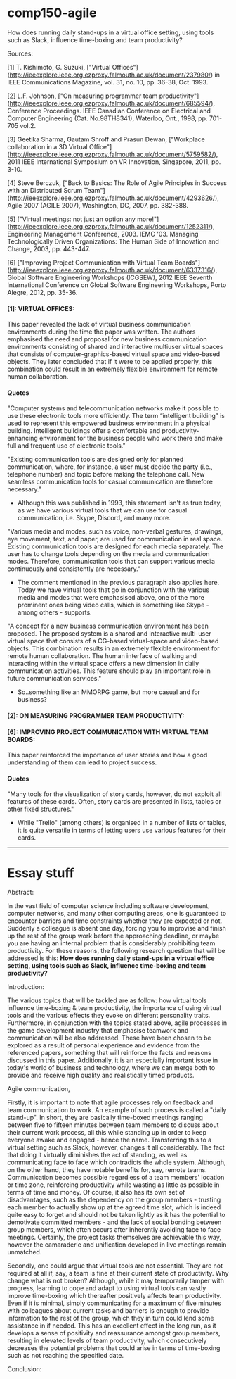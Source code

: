 # comp150-agile
How does running daily stand-ups in a virtual office setting, using tools such as Slack, influence time-boxing and team productivity?

Sources:

[1] T. Kishimoto, G. Suzuki, ["Virtual Offices"] (http://ieeexplore.ieee.org.ezproxy.falmouth.ac.uk/document/237980/) in IEEE Communications Magazine, vol. 31, no. 10, pp. 36-38, Oct. 1993.

[2] L.F. Johnson, ["On measuring programmer team productivity"] (http://ieeexplore.ieee.org.ezproxy.falmouth.ac.uk/document/685594/), Conference Proceedings. IEEE Canadian Conference on Electrical and Computer Engineering (Cat. No.98TH8341), Waterloo, Ont., 1998, pp. 701-705 vol.2.

[3] Geetika Sharma, Gautam Shroff and Prasun Dewan, ["Workplace collaboration in a 3D Virtual Office"] (http://ieeexplore.ieee.org.ezproxy.falmouth.ac.uk/document/5759582/), 2011 IEEE International Symposium on VR Innovation, Singapore, 2011, pp. 3-10.

[4] Steve Berczuk, ["Back to Basics: The Role of Agile Principles in Success with an Distributed Scrum Team"] (http://ieeexplore.ieee.org.ezproxy.falmouth.ac.uk/document/4293626/), Agile 2007 (AGILE 2007), Washington, DC, 2007, pp. 382-388.

[5] ["Virtual meetings: not just an option any more!"] (http://ieeexplore.ieee.org.ezproxy.falmouth.ac.uk/document/1252311/), Engineering Management Conference, 2003. IEMC '03. Managing Technologically Driven Organizations: The Human Side of Innovation and Change, 2003, pp. 443-447.

[6] ["Improving Project Communication with Virtual Team Boards"] (http://ieeexplore.ieee.org.ezproxy.falmouth.ac.uk/document/6337316/), Global Software Engineering Workshops (ICGSEW), 2012 IEEE Seventh International Conference on Global Software Engineering Workshops, Porto Alegre, 2012, pp. 35-36.


#### [1]: VIRTUAL OFFICES:

This paper revealed the lack of virtual business communication environments during the time the paper was written. The authors emphasised the need and proposal for new business communication environments consisting of shared and interactive multiuser virtual spaces that consists of computer-graphics-based virtual space and video-based objects. They later concluded that if it were to be applied properly, this combination could result in an extremely flexible environment for remote human collaboration.


#### Quotes

"Computer systems and telecommunication networks make it possible to use these electronic tools more efficiently. The term “intelligent building” is used to represent this empowered business environment in a physical building. Intelligent buildings offer a comfortable and productivity-enhancing environment for the business people who work there and make full and frequent use of electronic tools."

"Existing communication tools are designed only for planned communication, where, for instance, a user must decide the party (i.e., telephone number) and topic before making the telephone call. New seamless communication tools for casual communication are therefore necessary." 
- Although this was published in 1993, this statement isn't as true today, as we have various virtual tools that we can use for casual communication, i.e. Skype, Discord, and many more. 

"Various media and modes, such as voice, non-verbal gestures, drawings, eye movement, text, and paper, are used for communication in real space. Existing communication tools are designed for each media separately. The user has to change tools depending on the media and communication modes. Therefore, communication tools that can support various media continuously and consistently are necessary." 
- The comment mentioned in the previous paragraph also applies here. Today we have virtual tools that go in conjunction with the various media and modes that were emphasised above, one of the more prominent ones being video calls, which is something like Skype - among others - supports.

"A concept for a new business communication environment has been proposed. The proposed system is a shared and interactive multi-user virtual space that consists of a CG-based virtual-space and video-based objects. This combination results in an extremely flexible environment for remote human collaboration. The human interface of walking and interacting within the virtual space offers a new dimension in daily communication activities. This feature should play an important role in future communication services."
- So..something like an MMORPG game, but more casual and for business?

#### [2]: ON MEASURING PROGRAMMER TEAM PRODUCTIVITY:

#### [6]: IMPROVING PROJECT COMMUNICATION WITH VIRTUAL TEAM BOARDS:

This paper reinforced the importance of user stories and how a good understanding of them can lead to project success. 


#### Quotes
"Many tools for the visualization of story cards, however, do not exploit all features of these cards. Often, story cards are presented in lists, tables or other fixed structures."
- While "Trello" (among others) is organised in a number of lists or tables, it is quite versatile in terms of letting users use various features for their cards.

----------------------------------------------------------------------------------------------------------------------------------------
# Essay stuff
Abstract:

In the vast field of computer science including software development, computer networks, and many other computing areas, one is guaranteed to encounter barriers and time constraints whether they are expected or not. Suddenly a colleague is absent one day, forcing you to improvise and finish up the rest of the group work before the approaching deadline, or maybe you are having an internal problem that is considerably prohibiting team productivity. For these reasons, the following research question that will be addressed is this: **How does running daily stand-ups in a virtual office setting, using tools such as Slack, influence time-boxing and team productivity?** 

Introduction:

The various topics that will be tackled are as follow: how virtual tools influence time-boxing & team productivity, the importance of using virtual tools and the various effects they evoke on different personality traits. Furthermore, in conjunction with the topics stated above, agile processes in the game development industry that emphasise teamwork and communication will be also addressed. These have been chosen to be explored as a result of personal experience and evidence from the referenced papers, something that will reinforce the facts and reasons discussed in this paper. Additionally, it is an especially important issue in today's world of business and technology, where we can merge both to provide and receive high quality and realistically timed products. 

Agile communication,  

Firstly, it is important to note that agile processes rely on feedback and team communication to work. An example of such process is called a "daily stand-up". In short, they are basically time-boxed meetings ranging between five to fifteen minutes between team members to discuss about their current work process, all this while standing up in order to keep everyone awake and engaged - hence the name. Transferring this to a virtual setting such as Slack, however, changes it all considerably. The fact that doing it virtually diminishes the act of standing, as well as communicating face to face which contradicts the whole system. Although, on the other hand, they have notable benefits for, say, remote teams. Communication becomes possible regardless of a team members' location or time zone, reinforcing productivity while wasting as little as possible in terms of time and money. Of course, it also has its own set of disadvantages, such as the dependency on the group members - trusting each member to actually show up at the agreed time slot, which is indeed quite easy to forget and should not be taken lightly as it has the potential to demotivate committed members - and the lack of social bonding between group members, which often occurs after inherently avoiding face to face meetings. Certainly, the project tasks themselves are achievable this way, however the camaraderie and unification developed in live meetings remain unmatched.  

Secondly, one could argue that virtual tools are not essential. They are not required at all if, say, a team is fine at their current state of productivity. Why change what is not broken? Although, while it may temporarily tamper with progress, learning to cope and adapt to using virtual tools can vastly improve time-boxing which thereafter positively affects team productivity. Even if it is minimal, simply communicating for a maximum of five minutes with colleagues about current tasks and barriers is enough to provide information to the rest of the group, which they in turn could lend some assistance in if needed. This has an excellent effect in the long run, as it develops a sense of positivity and reassurance amongst group members, resulting in elevated levels of team productivity, which consecutively decreases the potential problems that could arise in terms of time-boxing such as not reaching the specified date.  


Conclusion:
